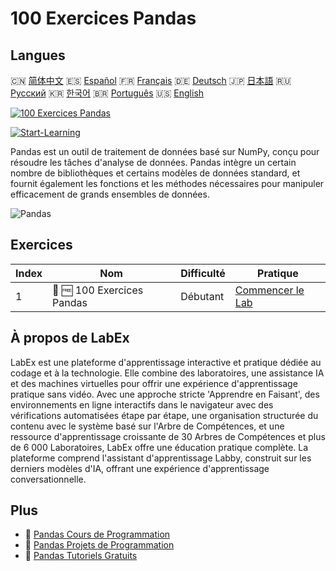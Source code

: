 # 100 Exercices Pandas

## Langues

🇨🇳 [简体中文](README_zh.md) 🇪🇸 [Español](README_es.md) 🇫🇷 [Français](README_fr.md) 🇩🇪 [Deutsch](README_de.md) 🇯🇵 [日本語](README_ja.md) 🇷🇺 [Русский](README_ru.md) 🇰🇷 [한국어](README_ko.md) 🇧🇷 [Português](README_pt.md) 🇺🇸 [English](README.md) 

[![100 Exercices Pandas](https://cover-creator.labex.io/100-pandas-exercises.png?lang=fr)](https://labex.io/fr/courses/100-pandas-exercises)

[![Start-Learning](https://img.shields.io/badge/Start-Learning-whitesmoke?style=for-the-badge)](https://labex.io/fr/courses/100-pandas-exercises)

Pandas est un outil de traitement de données basé sur NumPy, conçu pour résoudre les tâches d'analyse de données. Pandas intègre un certain nombre de bibliothèques et certains modèles de données standard, et fournit également les fonctions et les méthodes nécessaires pour manipuler efficacement de grands ensembles de données.

![Pandas](https://img.shields.io/badge/Pandas-whitesmoke?style=for-the-badge&logo=pandas)


## Exercices

|   Index | Nom                        | Difficulté   | Pratique                                                                                           |
|---------|----------------------------|--------------|----------------------------------------------------------------------------------------------------|
|       1 | 📖 🆓 100 Exercices Pandas | Débutant     | <a target='_blank' href='https://labex.io/fr/labs/100-pandas-exercises-20747'>Commencer le Lab</a> |

## À propos de LabEx

LabEx est une plateforme d'apprentissage interactive et pratique dédiée au codage et à la technologie. Elle combine des laboratoires, une assistance IA et des machines virtuelles pour offrir une expérience d'apprentissage pratique sans vidéo. Avec une approche stricte 'Apprendre en Faisant', des environnements en ligne interactifs dans le navigateur avec des vérifications automatisées étape par étape, une organisation structurée du contenu avec le système basé sur l'Arbre de Compétences, et une ressource d'apprentissage croissante de 30 Arbres de Compétences et plus de 6 000 Laboratoires, LabEx offre une éducation pratique complète. La plateforme comprend l'assistant d'apprentissage Labby, construit sur les derniers modèles d'IA, offrant une expérience d'apprentissage conversationnelle.

## Plus

- 🔗 [Pandas Cours de Programmation](https://github.com/labex-labs/awesome-programming-courses)
- 🔗 [Pandas Projets de Programmation](https://github.com/labex-labs/awesome-programming-projects)
- 🔗 [Pandas Tutoriels Gratuits](https://github.com/labex-labs/pandas-free-tutorials)

